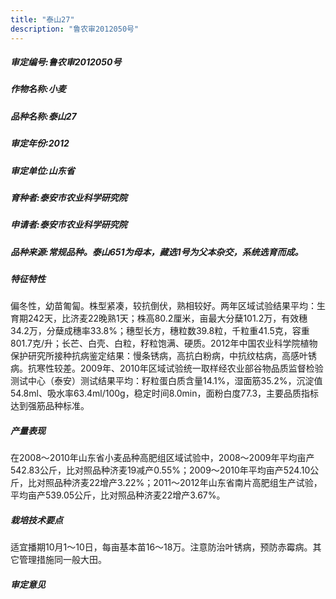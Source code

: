```yaml
---
title: "泰山27"
description: "鲁农审2012050号"
---
```

##### 审定编号:鲁农审2012050号

##### 作物名称:小麦

##### 品种名称:泰山27

##### 审定年份:2012

##### 审定单位:山东省

##### 育种者:泰安市农业科学研究院

##### 申请者:泰安市农业科学研究院

##### 品种来源:常规品种。泰山651为母本，藏选1号为父本杂交，系统选育而成。

##### 特征特性
偏冬性，幼苗匍匐。株型紧凑，较抗倒伏，熟相较好。两年区域试验结果平均：生育期242天，比济麦22晚熟1天；株高80.2厘米，亩最大分蘖101.2万，有效穗34.2万，分蘖成穗率33.8%；穗型长方，穗粒数39.8粒，千粒重41.5克，容重801.7克/升；长芒、白壳、白粒，籽粒饱满、硬质。2012年中国农业科学院植物保护研究所接种抗病鉴定结果：慢条锈病，高抗白粉病，中抗纹枯病，高感叶锈病。抗寒性较差。2009年、2010年区域试验统一取样经农业部谷物品质监督检验测试中心（泰安）测试结果平均：籽粒蛋白质含量14.1%，湿面筋35.2%，沉淀值54.8ml、吸水率63.4ml/100g，稳定时间8.0min，面粉白度77.3，主要品质指标达到强筋品种标准。

##### 产量表现
在2008～2010年山东省小麦品种高肥组区域试验中，2008～2009年平均亩产542.83公斤，比对照品种济麦19减产0.55%；2009～2010年平均亩产524.10公斤，比对照品种济麦22增产3.22%；2011～2012年山东省南片高肥组生产试验，平均亩产539.05公斤，比对照品种济麦22增产3.67%。

##### 栽培技术要点
适宜播期10月1～10日，每亩基本苗16～18万。注意防治叶锈病，预防赤霉病。其它管理措施同一般大田。

##### 审定意见

